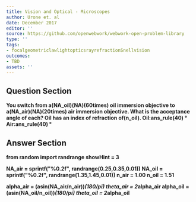 ```yaml
---
title: Vision and Optical - Microscopes
author: Urone et. al
date: December 2017
editor: ''
source: https://github.com/openwebwork/webwork-open-problem-library
type: ''
tags:
- focalgeometriclawlightopticsrayrefractionSnellvision
outcomes:
- TBD
assets: ''
---
```


## Question Section 

<b>
You switch from a(NA_oil)(NA)(60times) oil immersion objective to a(NA_air)(NA)(20times) air immersion objective. What is the acceptance angle of each? Oil has an index of refraction of(n_oil).
Oil:ans_rule(40) &#176;
Air:ans_rule(40) &#176;


## Answer Section

from random import randrange
showHint = 3

NA_air = sprintf("%0.2f", randrange(0.25,0.35,0.01))
NA_oil = sprintf("%0.2f", randrange(1.35,1.45,0.01))
n_air = 1.00
n_oil = 1.51

alpha_air = (asin(NA_air/n_air))*(180/pi)
theta_air = 2*alpha_air
alpha_oil = (asin(NA_oil/n_oil))*(180/pi)
theta_oil = 2*alpha_oil